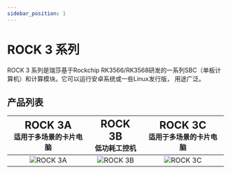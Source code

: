 ```yaml
---
sidebar_position: 1
---
```


# ROCK 3 系列

ROCK 3 系列是瑞莎基于Rockchip RK3566/RK3568研发的一系列SBC（单板计算机）和计算模块。它可以运行安卓系统或一些Linux发行版， 用途广泛。

## 产品列表

| <font size='5'>ROCK 3A</font><br/> 适用于多场景的卡片电脑 | <font size='5'>ROCK 3B</font> <br/> 低功耗工控机 | <font size='5'>ROCK 3C</font> <br/> 适用于多场景的卡片电脑 |
| :-------------------------------------------------------: | :----------------------------------------------: | :--------------------------------------------------------: |
|        ![ROCK 3A](/img/rock3/600px-Start-3a.webp)         |    ![ROCK 3B](/img/rock3/600px-Start-3b.webp)    |         ![ROCK 3C](/img/rock3/600px-Start-3c.webp)         |
